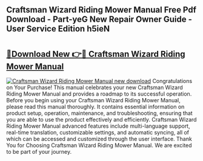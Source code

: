## Craftsman Wizard Riding Mower Manual Free Pdf Download - Part-yeG New Repair Owner Guide - User Service Edition h5ieN

# <h2><a href="http://bc48843.oget.top/?id=Craftsman+Wizard+Riding+Mower+Manual">🔗Download New 👉🔴 Craftsman Wizard Riding Mower Manual</a></h2>

[![Craftsman Wizard Riding Mower Manual new download](https://i.imgur.com/5g1atiW.png)](http://bc48843.oget.top/?id=Craftsman+Wizard+Riding+Mower+Manual)
Congratulations on Your Purchase! This manual celebrates your new Craftsman Wizard Riding Mower Manual and provides a roadmap to its successful operation. Before you begin using your Craftsman Wizard Riding Mower Manual, please read this manual thoroughly. It contains essential information on product setup, operation, maintenance, and troubleshooting, ensuring that you are able to use the product effectively and efficiently. Craftsman Wizard Riding Mower Manual advanced features include multi-language support, real-time translation, customizable settings, and automatic syncing, all of which can be accessed and customized through the user interface. Thank You for Choosing Craftsman Wizard Riding Mower Manual. We are excited to be part of your journey.
